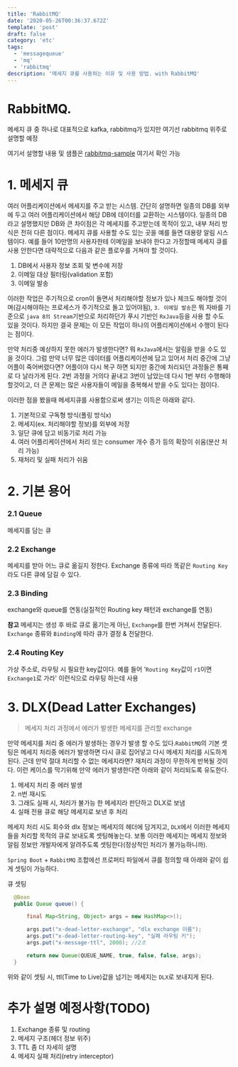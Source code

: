 ```yaml
---
title: 'RabbitMQ'
date: '2020-05-26T00:36:37.672Z'
template: 'post'
draft: false
category: 'etc'
tags:
  - 'messagequeue'
  - 'mq'
  - 'rabbitmq'
description: '메세지 큐를 사용하는 이유 및 사용 방법. with RabbitMQ'
---
```


# RabbitMQ.

메세지 큐 중 하나로 대표적으로 kafka, rabbitmq가 있지만 여기선 rabbitmq 위주로 설명할 예정

여기서 설명할 내용 및 샘플은 [rabbitmq-sample](https://github.com/qweasd147/StudyNote/tree/master/springboot/rabbitmq) 여기서 확인 가능

# 1. 메세지 큐

여러 어플리케이션에서 메세지를 주고 받는 시스템. 간단히 설명하면 일종의 DB를 외부에 두고 여러 어플리케이션에서 해당 DB에 데이터를 교환하는 시스템이다.
일종의 DB라고 설명했지만 DB와 큰 차이점은 각 메세지를 주고받는데 목적이 있고, 내부 처리 방식은 전혀 다른 점이다.
메세지 큐를 사용할 수도 있는 곳을 예를 들면 대용량 알림 시스템이다. 예를 들어 10만명의 사용자한테 이메일을 보내야 한다고 가정할때 메세지 큐를 사용 안한다면 대략적으로 다음과 같은 플로우를 거쳐야 할 것이다.

1. DB에서 사용자 정보 조회 및 변수에 저장
2. 이메일 대상 필터링(validation 포함)
3. 이메일 발송

이러한 작업은 주기적으로 cron이 돌면서 처리해야할 정보가 있나 체크도 해야할 것이며(감시해야하는 프로세스가 주기적으로 돌고 있어야됨), `3. 이메일 발송`은 뭐 자바를 기준으로 `java 8의 Stream`기반으로 처리하던가 푸시 기반인 `RxJava`등을 사용 할 수도 있을 것이다. 하지만 결국 문제는 이 모든 작업이 하나의 어플리케이션에서 수행이 된다는 점이다.

만약 처리중 예상하지 못한 에러가 발생한다면? 뭐 `RxJava`에서는 알림을 받을 수도 있을 것이다. 그럼 만약 너무 많은 데이터를 어플리케이션에 담고 있어서 처리 중간에 그냥 어플이 죽어버렸다면? 어플이야 다시 복구 하면 되지만 중간에 처리되던 과정들은 통째로 다 날라가게 된다. 2번 과정을 거의다 끝내고 3번이 남았는데 다시 1번 부터 수행해야 할것이고, 더 큰 문제는 많은 사용자들이 메일을 중복해서 받을 수도 있다는 점이다.

이러한 점을 봤을때 메세지큐를 사용함으로써 생기는 이득은 아래와 같다.

1. 기본적으로 구독형 방식(폴링 방식x)
2. 메세지(ex. 처리해야할 정보)를 외부에 저장
3. 일단 큐에 담고 비동기로 처리 가능
4. 여러 어플리케이션에서 처리 또는 consumer 개수 증가 등의 확장이 쉬움(분산 처리 가능)
5. 재처리 및 실패 처리가 쉬움

# 2. 기본 용어

### 2.1 Queue

메세지를 담는 큐

### 2.2 Exchange

메세지를 받아 어느 큐로 옮길지 정한다. Exchange 종류에 따라 똑같은 `Routing Key`라도 다른 큐에 담길 수 있다.

### 2.3 Binding

exchange와 queue를 연동(실질적인 Routing key 패턴과 exchange를 연동)

**참고** 메세지는 생성 후 바로 큐로 옮기는게 아닌, `Exchange`를 한번 거쳐서 전달된다. `Exchange` 종류와 `Binding`에 따라 큐가 결정 & 전달한다.

### 2.4 Routing Key

가상 주소로, 라우팅 시 필요한 key값이다.
예를 들어 '`Routing Key`값이 `r1`이면 `Exchange1`로 가라' 이런식으로 라우팅 하는데 사용

# 3. DLX(Dead Latter Exchanges)

> 메세지 처리 과정에서 에러가 발생한 메세지를 관리할 exchange

만약 메세지를 처리 중 에러가 발생하는 경우가 발생 할 수도 있다.`RabbitMQ`의 기본 셋팅은 메세지 처리중 에러가 발생하면 다시 큐로 집어넣고 다시 메세지 처리를 시도하게 된다.
근데 만약 절대 처리할 수 없는 메세지라면? 재처리 과정이 무한하게 반복될 것이다. 이런 케이스를 막기위해 만약 에러가 발생한다면 아래와 같이 처리되도록 유도한다.

1. 메세지 처리 중 에러 발생
2. n번 재시도
3. 그래도 실패 시, 처리가 불가능 한 메세지라 판단하고 DLX로 보냄
4. 실패 전용 큐로 해당 메세지로 보낸 후 처리

메세지 처리 시도 회수와 dlx 정보는 메세지의 헤더에 담겨지고, `DLX`에서 이러한 메세지들을 처리할 목적의 큐로 보내도록 셋팅해놓는다.
보통 이러한 메세지는 메세지 정보와 알림 정보만 개발자에게 알려주도록 셋팅한다(정상적인 처리가 불가능하니까).

`Spring Boot` + `RabbitMQ` 조합에선 프로퍼티 파일에서 큐를 정의할 때 아래와 같이 쉽게 셋팅이 가능하다.

큐 셋팅

```java
  @Bean
  public Queue queue() {

      final Map<String, Object> args = new HashMap<>();

      args.put("x-dead-letter-exchange", "dlx exchange 이름");
      args.put("x-dead-letter-routing-key", "실패 라우팅 키");
      args.put("x-message-ttl", 2000); //2초

      return new Queue(QUEUE_NAME, true, false, false, args);
  }
```

위와 같이 셋팅 시, ttl(Time to Live)값을 넘기는 메세지는 `DLX`로 보내지게 된다.

# 추가 설명 예정사항(TODO)

1. Exchange 종류 및 routing
2. 메세지 구조(헤더 정보 위주)
3. TTL 좀 더 자세히 설명
4. 메세지 실패 처리(retry interceptor)
